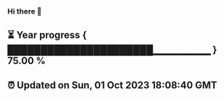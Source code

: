 ### Hi there 👋
⏳ Year progress { ██████████████████████▁▁▁▁▁▁▁▁ } 75.00 %
---
⏰ Updated on Sun, 01 Oct 2023 18:08:40 GMT
---
